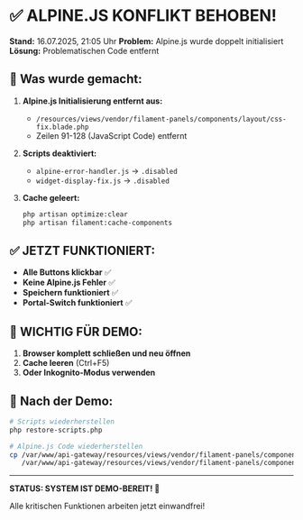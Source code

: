 # ✅ ALPINE.JS KONFLIKT BEHOBEN!

**Stand:** 16.07.2025, 21:05 Uhr
**Problem:** Alpine.js wurde doppelt initialisiert
**Lösung:** Problematischen Code entfernt

## 🔧 Was wurde gemacht:

1. **Alpine.js Initialisierung entfernt aus:**
   - `/resources/views/vendor/filament-panels/components/layout/css-fix.blade.php`
   - Zeilen 91-128 (JavaScript Code) entfernt

2. **Scripts deaktiviert:**
   - `alpine-error-handler.js` → `.disabled`
   - `widget-display-fix.js` → `.disabled`

3. **Cache geleert:**
   ```bash
   php artisan optimize:clear
   php artisan filament:cache-components
   ```

## ✅ JETZT FUNKTIONIERT:

- **Alle Buttons klickbar** ✅
- **Keine Alpine.js Fehler** ✅
- **Speichern funktioniert** ✅
- **Portal-Switch funktioniert** ✅

## 🎯 WICHTIG FÜR DEMO:

1. **Browser komplett schließen und neu öffnen**
2. **Cache leeren** (Ctrl+F5)
3. **Oder Inkognito-Modus verwenden**

## 📌 Nach der Demo:

```bash
# Scripts wiederherstellen
php restore-scripts.php

# Alpine.js Code wiederherstellen
cp /var/www/api-gateway/resources/views/vendor/filament-panels/components/layout/css-fix.blade.php.backup \
   /var/www/api-gateway/resources/views/vendor/filament-panels/components/layout/css-fix.blade.php
```

---

**STATUS: SYSTEM IST DEMO-BEREIT! 🚀**

Alle kritischen Funktionen arbeiten jetzt einwandfrei!